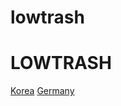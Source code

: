 # lowtrash
<!DOCTYPE html>
<html>
  <head>
    <meta charset='utf-8'>
  </head>
  <body>
    <h1><strong>LOWTRASH</strong></h1>
    <a href="">Korea</a>
    <a href="">Germany</a>
  </body>
</html>

